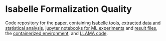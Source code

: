 # Isabelle Formalization Quality
Code repository for the [paper](paper/),
containing [Isabelle tools](tools/),
[extracted data and statistical analysis](data/),
[jupyter notebooks for ML experiments](analysis/) and [result files](results/),
the [containerized environment](env/),
and [LLAMA code](llama).